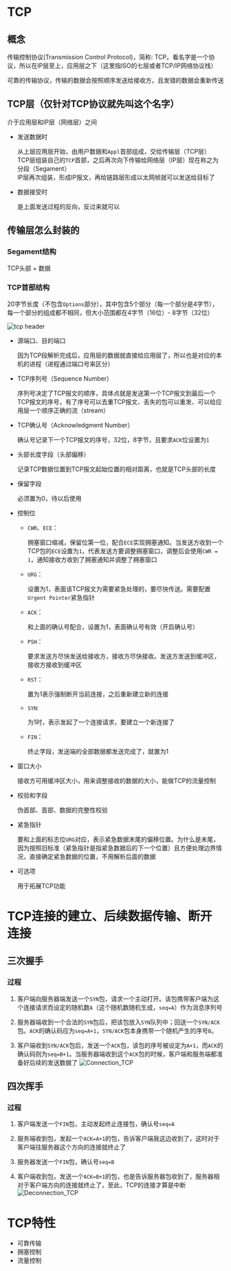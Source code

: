 # TCP

## 概念
传输控制协议(Transmission Control Protocol)，简称: TCP。看名字是一个协议，所以在IP层至上，应用层之下（这里指ISO的七层或者TCP/IP网络协议栈）

可靠的传输协议，传输的数据会按照顺序发送给接收方，且发错的数据会重新传送

## TCP层（仅针对TCP协议就先叫这个名字）

介于应用层和IP层（网络层）之间  
+ 发送数据时  
  
  从上层应用层开始，由用户数据和`Appl`首部组成，交给传输层（TCP层）  
  TCP层组装自己的`TCP`首部，之后再次向下传输给网络层（IP层）现在称之为分段（Segament）  
  IP层再次组装，形成IP报文，再给链路层形成以太网帧就可以发送给目标了

+ 数据接受时  

  是上面发送过程的反向，反过来就可以

## 传输层怎么封装的

### Segament结构

TCP头部 + 数据

### TCP首部结构

20字节长度（不包含`Options`部分），其中包含5个部分（每一个部分是4字节），每一个部分的组成都不相同，但大小范围都在4字节（16位）- 8字节（32位）

![tcp header](./TCP/tcpheader.png)

+ 源端口、目的端口  

  因为TCP段解析完成后，应用层的数据就直接给应用层了，所以也是对应的本机的进程（进程通过端口号来区分）

+ TCP序列号（Sequence Number）  
  
  序列号决定了TCP报文的顺序，具体点就是发送第一个TCP报文到最后一个TCP报文的序号，有了序号可以去重TCP报文、丢失的包可以重发、可以给应用层一个顺序正确的流（stream）

+ TCP确认号（Acknowledgment Number）  

  确认号记录下一个TCP报文的序号，32位，8字节，且要求`ACK`位设置为`1`

+ 头部长度字段（头部偏移）

  记录TCP数据位置到TCP报文起始位置的相对距离，也就是TCP头部的长度

+ 保留字段

  必须置为0，待以后使用

+ 控制位
  + `CWR`、`ECE`：
    
    拥塞窗口缩减，保留位第一位，配合`ECE`实现拥塞通知。当发送方收到一个TCP包的`ECE`设置为`1`，代表发送方要调整拥塞窗口，调整后会使用`CWR = 1`，通知接收方收到了拥塞通知并调整了拥塞窗口
    
  + `URG`：

    设置为1，表面该TCP报文为需要紧急处理的，要尽快传送。需要配置`Urgent Pointer`紧急指针
    
  + `ACK`：
  
    和上面的确认号配合，设置为1，表面确认号有效（开启确认号）
    
  + `PSH`：
  
    要求发送方尽快发送给接收方，接收方尽快接收。发送方发送到缓冲区，接收方接收到缓冲区
    
  + `RST`：

    置为1表示强制断开当前连接，之后重新建立新的连接
    
  + `SYN`:

    为1时，表示发起了一个连接请求，要建立一个新连接了

  + `FIN`：

    终止字段，发送端的全部数据都发送完成了，就置为1

+ 窗口大小

  接收方可用缓冲区大小，用来调整接收的数据的大小，能做TCP的流量控制
  
+ 校验和字段

  伪首部、首部、数据的完整性校验

+ 紧急指针

  要和上面的标志位`URG`对应，表示紧急数据末尾的偏移位置。为什么是末尾，因为按照旧标准（紧急指针是指紧急数据后的下一个位置）且方便处理边界情况，直接确定紧急数据的位置，不用解析后面的数据

+ 可选项

  用于拓展TCP功能


# TCP连接的建立、后续数据传输、断开连接

## 三次握手

### 过程

1. 客户端向服务器端发送一个`SYN`包，请求一个主动打开。该包携带客户端为这个连接请求而设定的随机数`A`（这个随机数随机生成，`seq=A`）作为消息序列号
   
2. 服务器端收到一个合法的`SYN`包后，把该包放入`SYN`队列中；回送一个`SYN/ACK`包。`ACK`的确认码应为`seq=A+1`，`SYN/ACK`包本身携带一个随机产生的序号`B`。
   
3. 客户端收到`SYN/ACK`包后，发送一个`ACK`包，该包的序号被设定为`A+1`，而`ACK`的确认码则为`seq=B+1`。当服务器端收到这个`ACK`包的时候，客户端和服务端都准备好后续的发送数据了
![Connection_TCP](./TCP/Connection_TCP.png)


## 四次挥手

### 过程

1. 客户端发送一个`FIN`包，主动发起终止连接包，确认号`seq=A`

2. 服务端收到包，发起一个`ACK=A+1`的包，告诉客户端我这边收到了，这时对于客户端往服务器这个方向的连接就终止了

3. 服务器发送一个`FIN`包，确认号`seq=B`

4. 客户端收到包，发送一个`ACK=B+1`的包，也是告诉服务器包收到了，服务器相对于客户端方向的连接就终止了，至此，TCP的连接才算是中断
![Deconnection_TCP](./TCP/Deconnection_TCP.png)

# TCP特性
+ 可靠传输
+ 拥塞控制
+ 流量控制